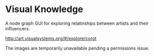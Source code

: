 # Visual Knowledge

A node graph GUI for exploring relatinships between artists and their influencers.

http://art.visualsystems.org/#/explore/corot

The images are temporarily unavailable pending a permissions issue.

